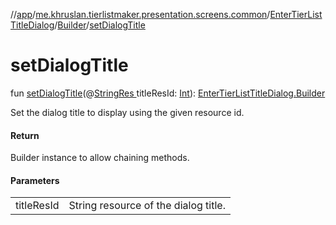 //[app](../../../../index.md)/[me.khruslan.tierlistmaker.presentation.screens.common](../../index.md)/[EnterTierListTitleDialog](../index.md)/[Builder](index.md)/[setDialogTitle](set-dialog-title.md)

# setDialogTitle

fun [setDialogTitle](set-dialog-title.md)(@[StringRes ](https://developer.android.com/reference/kotlin/androidx/annotation/StringRes.html)titleResId: [Int](https://kotlinlang.org/api/latest/jvm/stdlib/kotlin/-int/index.html)): [EnterTierListTitleDialog.Builder](index.md)

Set the dialog title to display using the given resource id.

#### Return

Builder instance to allow chaining methods.

#### Parameters

| | |
|---|---|
| titleResId | String resource of the dialog title. |
